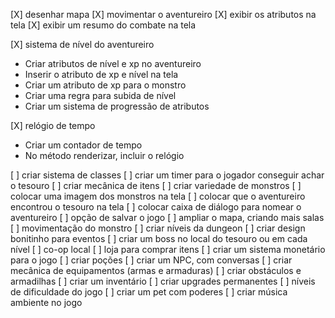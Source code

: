 [X] desenhar mapa
[X] movimentar o aventureiro
[X] exibir os atributos na tela
[X] exibir um resumo do combate na tela

[X] sistema de nível do aventureiro
- Criar atributos de nível e xp no aventureiro
- Inserir o atributo de xp e nível na tela
- Criar um atributo de xp para o monstro
- Criar uma regra para subida de nível
- Criar um sistema de progressão de atributos

[X] relógio de tempo
- Criar um contador de tempo
- No método renderizar, incluir o relógio

[ ] criar sistema de classes
[ ] criar um timer para o jogador conseguir achar o tesouro
[ ] criar mecânica de itens
[ ] criar variedade de monstros
[ ] colocar uma imagem dos monstros na tela
[ ] colocar que o aventureiro encontrou o tesouro na tela
[ ] colocar caixa de diálogo para nomear o aventureiro
[ ] opção de salvar o jogo
[ ] ampliar o mapa, criando mais salas
[ ] movimentação do monstro
[ ] criar níveis da dungeon
[ ] criar design bonitinho para eventos
[ ] criar um boss no local do tesouro ou em cada nível
[ ] co-op local
[ ] loja para comprar itens
[ ] criar um sistema monetário para o jogo
[ ] criar poções
[ ] criar um NPC, com conversas
[ ] criar mecânica de equipamentos (armas e armaduras)
[ ] criar obstáculos e armadilhas
[ ] criar um inventário
[ ] criar upgrades permanentes
[ ] níveis de dificuldade do jogo
[ ] criar um pet com poderes
[ ] criar música ambiente no jogo
